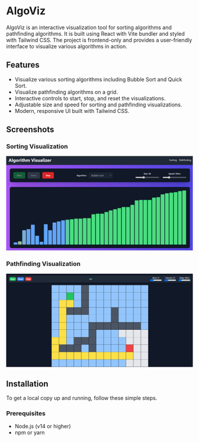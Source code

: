 # AlgoViz

AlgoViz is an interactive visualization tool for sorting algorithms and pathfinding algorithms. It is built using React with Vite bundler and styled with Tailwind CSS. The project is frontend-only and provides a user-friendly interface to visualize various algorithms in action.

## Features

- Visualize various sorting algorithms including Bubble Sort and Quick Sort.
- Visualize pathfinding algorithms on a grid.
- Interactive controls to start, stop, and reset the visualizations.
- Adjustable size and speed for sorting and pathfinding visualizations.
- Modern, responsive UI built with Tailwind CSS.

## Screenshots

### Sorting Visualization
![alt text](public/sorting.png)

### Pathfinding Visualization
![Pathfinding Visualization](public/pathfinding.png)

## Installation

To get a local copy up and running, follow these simple steps.

### Prerequisites

- Node.js (v14 or higher)
- npm or yarn
